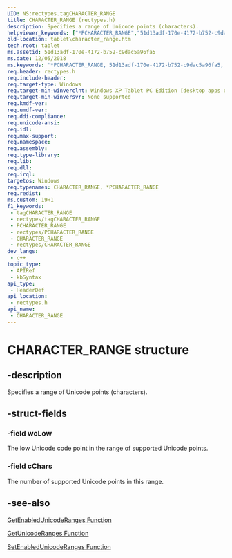 ```yaml
---
UID: NS:rectypes.tagCHARACTER_RANGE
title: CHARACTER_RANGE (rectypes.h)
description: Specifies a range of Unicode points (characters).
helpviewer_keywords: ["*PCHARACTER_RANGE","51d13adf-170e-4172-b752-c9dac5a96fa5","CHARACTER_RANGE","CHARACTER_RANGE structure [Tablet PC]","rectypes/CHARACTER_RANGE","tablet.character_range"]
old-location: tablet\character_range.htm
tech.root: tablet
ms.assetid: 51d13adf-170e-4172-b752-c9dac5a96fa5
ms.date: 12/05/2018
ms.keywords: '*PCHARACTER_RANGE, 51d13adf-170e-4172-b752-c9dac5a96fa5, CHARACTER_RANGE, CHARACTER_RANGE structure [Tablet PC], rectypes/CHARACTER_RANGE, tablet.character_range'
req.header: rectypes.h
req.include-header: 
req.target-type: Windows
req.target-min-winverclnt: Windows XP Tablet PC Edition [desktop apps only]
req.target-min-winversvr: None supported
req.kmdf-ver: 
req.umdf-ver: 
req.ddi-compliance: 
req.unicode-ansi: 
req.idl: 
req.max-support: 
req.namespace: 
req.assembly: 
req.type-library: 
req.lib: 
req.dll: 
req.irql: 
targetos: Windows
req.typenames: CHARACTER_RANGE, *PCHARACTER_RANGE
req.redist: 
ms.custom: 19H1
f1_keywords:
 - tagCHARACTER_RANGE
 - rectypes/tagCHARACTER_RANGE
 - PCHARACTER_RANGE
 - rectypes/PCHARACTER_RANGE
 - CHARACTER_RANGE
 - rectypes/CHARACTER_RANGE
dev_langs:
 - c++
topic_type:
 - APIRef
 - kbSyntax
api_type:
 - HeaderDef
api_location:
 - rectypes.h
api_name:
 - CHARACTER_RANGE
---
```


# CHARACTER_RANGE structure


## -description

Specifies a range of Unicode points (characters).

## -struct-fields

### -field wcLow

 The low Unicode code point in the range of supported Unicode points.

### -field cChars

 The number of supported Unicode points in this range.

## -see-also

<a href="https://docs.microsoft.com/windows/desktop/api/recapis/nf-recapis-getenabledunicoderanges">GetEnabledUnicodeRanges Function</a>



<a href="https://docs.microsoft.com/windows/desktop/api/recapis/nf-recapis-getunicoderanges">GetUnicodeRanges Function</a>



<a href="https://docs.microsoft.com/windows/desktop/api/recapis/nf-recapis-setenabledunicoderanges">SetEnabledUnicodeRanges Function</a>

